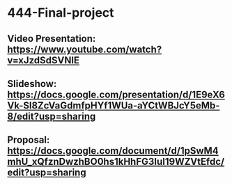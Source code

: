 # 444-Final-project

## Video Presentation: https://www.youtube.com/watch?v=xJzdSdSVNlE
## Slideshow: https://docs.google.com/presentation/d/1E9eX6Vk-Sl8ZcVaGdmfpHYf1WUa-aYCtWBJcY5eMb-8/edit?usp=sharing
## Proposal: https://docs.google.com/document/d/1pSwM4mhU_xQfznDwzhBO0hs1kHhFG3IuI19WZVtEfdc/edit?usp=sharing